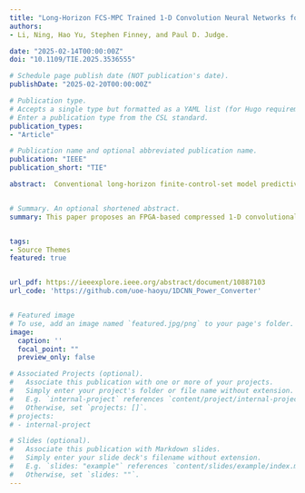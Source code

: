 ```yaml
---
title: "Long-Horizon FCS-MPC Trained 1-D Convolution Neural Networks for FPGA-Based Power-Electronic Converter Control With a Si/SiC Hybrid Converter Case Study."
authors:
- Li, Ning, Hao Yu, Stephen Finney, and Paul D. Judge.

date: "2025-02-14T00:00:00Z"
doi: "10.1109/TIE.2025.3536555"

# Schedule page publish date (NOT publication's date).
publishDate: "2025-02-20T00:00:00Z"

# Publication type.
# Accepts a single type but formatted as a YAML list (for Hugo requirements).
# Enter a publication type from the CSL standard.
publication_types:
- "Article"

# Publication name and optional abbreviated publication name.
publication: "IEEE"
publication_short: "TIE"

abstract:  Conventional long-horizon finite-control-set model predictive control (FCS-MPC) for power electronics has two main real-time implementation problems, 1) calculation burden and latency; 2) high hardware resource requirements on real-time platforms such as FPGA. To solve these problems, machine learning models have been proposed using model predictive control results as offline training data to train an artificial neural network (ANN), which will be implemented in the real-time controller instead of the original model predictive control model. In this way, the ANN reduces the online calculation burden and the hardware resource requirements. In this article, an FPGA-based 1-D convolution neural network (CNN) for long-horizon FCS-MPC is proposed. To simplify the network model and reduce the hardware resources further, model compression techniques of pruning, fine-tuning, and quantization are implemented. The proposed model is verified using a parallel hybrid converter as a case study converter, with performance and hardware resource requirements compared to conventional FCS-MPC and multilayer perceptron (MLP) models. The results show that the proposed compressed CNN model can reduce FPGA DSP resource requirements by 75% compared to an FCS-MPC model and an MLP model, while also achieving comparable or superior performance.


# Summary. An optional shortened abstract.
summary: This paper proposes an FPGA-based compressed 1-D convolutional neural network for long-horizon FCS-MPC, significantly reducing online computation and hardware resource usage while maintaining control performance.


tags:
- Source Themes
featured: true


url_pdf: https://ieeexplore.ieee.org/abstract/document/10887103
url_code: 'https://github.com/uoe-haoyu/1DCNN_Power_Converter'


# Featured image
# To use, add an image named `featured.jpg/png` to your page's folder. 
image:
  caption: ''
  focal_point: ""
  preview_only: false

# Associated Projects (optional).
#   Associate this publication with one or more of your projects.
#   Simply enter your project's folder or file name without extension.
#   E.g. `internal-project` references `content/project/internal-project/index.md`.
#   Otherwise, set `projects: []`.
# projects:
# - internal-project

# Slides (optional).
#   Associate this publication with Markdown slides.
#   Simply enter your slide deck's filename without extension.
#   E.g. `slides: "example"` references `content/slides/example/index.md`.
#   Otherwise, set `slides: ""`.
---
```



